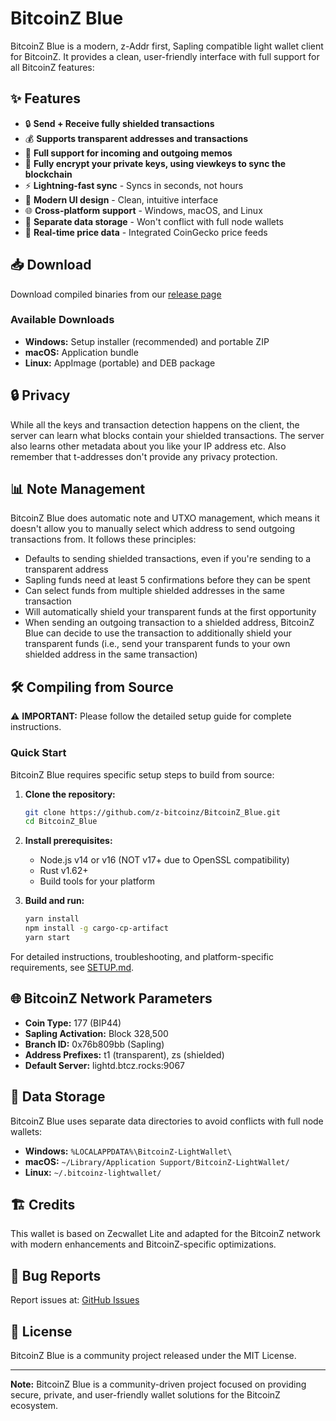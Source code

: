 # BitcoinZ Blue

BitcoinZ Blue is a modern, z-Addr first, Sapling compatible light wallet client for BitcoinZ. It provides a clean, user-friendly interface with full support for all BitcoinZ features:

## ✨ Features

- 🔒 **Send + Receive fully shielded transactions**
- 💰 **Supports transparent addresses and transactions**
- 📝 **Full support for incoming and outgoing memos**
- 🔐 **Fully encrypt your private keys, using viewkeys to sync the blockchain**
- ⚡ **Lightning-fast sync** - Syncs in seconds, not hours
- 🎨 **Modern UI design** - Clean, intuitive interface
- 🌐 **Cross-platform support** - Windows, macOS, and Linux
- 📁 **Separate data storage** - Won't conflict with full node wallets
- 💱 **Real-time price data** - Integrated CoinGecko price feeds

## 📥 Download

Download compiled binaries from our [release page](https://github.com/z-bitcoinz/BitcoinZ_Blue/releases)

### Available Downloads
- **Windows:** Setup installer (recommended) and portable ZIP
- **macOS:** Application bundle
- **Linux:** AppImage (portable) and DEB package

## 🔒 Privacy

While all the keys and transaction detection happens on the client, the server can learn what blocks contain your shielded transactions. The server also learns other metadata about you like your IP address etc. Also remember that t-addresses don't provide any privacy protection.

## 📊 Note Management

BitcoinZ Blue does automatic note and UTXO management, which means it doesn't allow you to manually select which address to send outgoing transactions from. It follows these principles:

- Defaults to sending shielded transactions, even if you're sending to a transparent address
- Sapling funds need at least 5 confirmations before they can be spent
- Can select funds from multiple shielded addresses in the same transaction
- Will automatically shield your transparent funds at the first opportunity
- When sending an outgoing transaction to a shielded address, BitcoinZ Blue can decide to use the transaction to additionally shield your transparent funds (i.e., send your transparent funds to your own shielded address in the same transaction)

## 🛠️ Compiling from Source

⚠️ **IMPORTANT:** Please follow the detailed setup guide for complete instructions.

### Quick Start

BitcoinZ Blue requires specific setup steps to build from source:

1. **Clone the repository:**
   ```bash
   git clone https://github.com/z-bitcoinz/BitcoinZ_Blue.git
   cd BitcoinZ_Blue
   ```

2. **Install prerequisites:**
   - Node.js v14 or v16 (NOT v17+ due to OpenSSL compatibility)
   - Rust v1.62+
   - Build tools for your platform

3. **Build and run:**
   ```bash
   yarn install
   npm install -g cargo-cp-artifact
   yarn start
   ```

For detailed instructions, troubleshooting, and platform-specific requirements, see [SETUP.md](SETUP.md).

## 🌐 BitcoinZ Network Parameters

- **Coin Type:** 177 (BIP44)
- **Sapling Activation:** Block 328,500
- **Branch ID:** 0x76b809bb (Sapling)
- **Address Prefixes:** t1 (transparent), zs (shielded)
- **Default Server:** lightd.btcz.rocks:9067

## 📁 Data Storage

BitcoinZ Blue uses separate data directories to avoid conflicts with full node wallets:

- **Windows:** `%LOCALAPPDATA%\BitcoinZ-LightWallet\`
- **macOS:** `~/Library/Application Support/BitcoinZ-LightWallet/`
- **Linux:** `~/.bitcoinz-lightwallet/`

## 🏗️ Credits

This wallet is based on Zecwallet Lite and adapted for the BitcoinZ network with modern enhancements and BitcoinZ-specific optimizations.

## 🐛 Bug Reports

Report issues at: [GitHub Issues](https://github.com/z-bitcoinz/BitcoinZ_Blue/issues)

## 📄 License

BitcoinZ Blue is a community project released under the MIT License.

---

**Note:** BitcoinZ Blue is a community-driven project focused on providing secure, private, and user-friendly wallet solutions for the BitcoinZ ecosystem.
